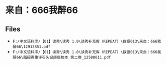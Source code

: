 # 来自：666我醉66

## Files

- `F:/中文语料库/【01】读秀\读秀 1.0\读秀补充库（REPEAT）\数据013\来自：666我醉66\12913851.pdf`
- `F:/中文语料库/【01】读秀\读秀 1.0\读秀补充库（REPEAT）\数据013\来自：666我醉66\脂砚斋重评石头记庚辰校本 第二卷_12588011.pdf`
